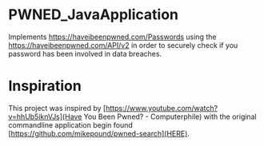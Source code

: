 # PWNED_JavaApplication
Implements https://haveibeenpwned.com/Passwords using the https://haveibeenpwned.com/API/v2 in order to securely check if you password has been involved in data breaches.

# Inspiration

This project was inspired by [https://www.youtube.com/watch?v=hhUb5iknVJs](Have You Been Pwned? - Computerphile) with the original commandline application begin found [https://github.com/mikepound/pwned-search](HERE).
